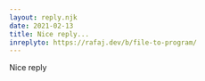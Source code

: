 ```yaml
---
layout: reply.njk
date: 2021-02-13
title: Nice reply...
inreplyto: https://rafaj.dev/b/file-to-program/
---
```

Nice reply
